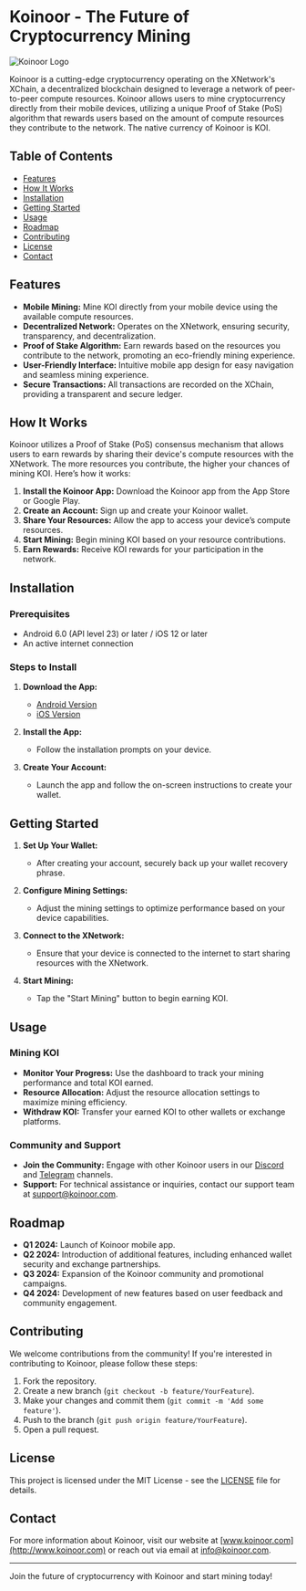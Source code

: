 # Koinoor - The Future of Cryptocurrency Mining

![Koinoor Logo](link_to_your_logo)

Koinoor is a cutting-edge cryptocurrency operating on the XNetwork's XChain, a decentralized blockchain designed to leverage a network of peer-to-peer compute resources. Koinoor allows users to mine cryptocurrency directly from their mobile devices, utilizing a unique Proof of Stake (PoS) algorithm that rewards users based on the amount of compute resources they contribute to the network. The native currency of Koinoor is KOI.

## Table of Contents

- [Features](#features)
- [How It Works](#how-it-works)
- [Installation](#installation)
- [Getting Started](#getting-started)
- [Usage](#usage)
- [Roadmap](#roadmap)
- [Contributing](#contributing)
- [License](#license)
- [Contact](#contact)

## Features

- **Mobile Mining:** Mine KOI directly from your mobile device using the available compute resources.
- **Decentralized Network:** Operates on the XNetwork, ensuring security, transparency, and decentralization.
- **Proof of Stake Algorithm:** Earn rewards based on the resources you contribute to the network, promoting an eco-friendly mining experience.
- **User-Friendly Interface:** Intuitive mobile app design for easy navigation and seamless mining experience.
- **Secure Transactions:** All transactions are recorded on the XChain, providing a transparent and secure ledger.

## How It Works

Koinoor utilizes a Proof of Stake (PoS) consensus mechanism that allows users to earn rewards by sharing their device's compute resources with the XNetwork. The more resources you contribute, the higher your chances of mining KOI. Here’s how it works:

1. **Install the Koinoor App:** Download the Koinoor app from the App Store or Google Play.
2. **Create an Account:** Sign up and create your Koinoor wallet.
3. **Share Your Resources:** Allow the app to access your device’s compute resources.
4. **Start Mining:** Begin mining KOI based on your resource contributions.
5. **Earn Rewards:** Receive KOI rewards for your participation in the network.

## Installation

### Prerequisites

- Android 6.0 (API level 23) or later / iOS 12 or later
- An active internet connection

### Steps to Install

1. **Download the App:**
   - [Android Version](link_to_android_apk_or_play_store)
   - [iOS Version](link_to_ios_app_store)

2. **Install the App:**
   - Follow the installation prompts on your device.

3. **Create Your Account:**
   - Launch the app and follow the on-screen instructions to create your wallet.

## Getting Started

1. **Set Up Your Wallet:**
   - After creating your account, securely back up your wallet recovery phrase.

2. **Configure Mining Settings:**
   - Adjust the mining settings to optimize performance based on your device capabilities.

3. **Connect to the XNetwork:**
   - Ensure that your device is connected to the internet to start sharing resources with the XNetwork.

4. **Start Mining:**
   - Tap the "Start Mining" button to begin earning KOI.

## Usage

### Mining KOI

- **Monitor Your Progress:** Use the dashboard to track your mining performance and total KOI earned.
- **Resource Allocation:** Adjust the resource allocation settings to maximize mining efficiency.
- **Withdraw KOI:** Transfer your earned KOI to other wallets or exchange platforms.

### Community and Support

- **Join the Community:** Engage with other Koinoor users in our [Discord](link_to_discord) and [Telegram](link_to_telegram) channels.
- **Support:** For technical assistance or inquiries, contact our support team at [support@koinoor.com](mailto:support@koinoor.com).

## Roadmap

- **Q1 2024:** Launch of Koinoor mobile app.
- **Q2 2024:** Introduction of additional features, including enhanced wallet security and exchange partnerships.
- **Q3 2024:** Expansion of the Koinoor community and promotional campaigns.
- **Q4 2024:** Development of new features based on user feedback and community engagement.

## Contributing

We welcome contributions from the community! If you're interested in contributing to Koinoor, please follow these steps:

1. Fork the repository.
2. Create a new branch (`git checkout -b feature/YourFeature`).
3. Make your changes and commit them (`git commit -m 'Add some feature'`).
4. Push to the branch (`git push origin feature/YourFeature`).
5. Open a pull request.

## License

This project is licensed under the MIT License - see the [LICENSE](LICENSE) file for details.

## Contact

For more information about Koinoor, visit our website at [www.koinoor.com](http://www.koinoor.com) or reach out via email at [info@koinoor.com](mailto:info@koinoor.com).

---

Join the future of cryptocurrency with Koinoor and start mining today!
